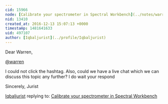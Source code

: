 ```yaml
---
cid: 15966
node: [Calibrate your spectrometer in Spectral Workbench](../notes/warren/09-01-2016/calibrating-your-spectrometer-in-spectral-workbench)
nid: 13410
created_at: 2016-12-13 15:07:13 +0000
timestamp: 1481641633
uid: 497107
author: [Iqbaljurist](../profile/Iqbaljurist)
---
```


Dear Warren,

[@warren](/profile/warren)

I could not click the hashtag. Also, could we have a live chat which we can discuss this topic any further? I do wait your respond

Sincerely, Jurist

[Iqbaljurist](../profile/Iqbaljurist) replying to: [Calibrate your spectrometer in Spectral Workbench](../notes/warren/09-01-2016/calibrating-your-spectrometer-in-spectral-workbench)

